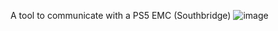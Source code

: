A tool to communicate with a PS5 EMC (Southbridge)
![image](https://github.com/user-attachments/assets/cb23e089-1dbf-42cc-854f-57457254510d)
